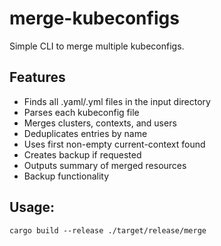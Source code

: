 # merge-kubeconfigs

Simple CLI to merge multiple kubeconfigs.

## Features

- Finds all .yaml/.yml files in the input directory
- Parses each kubeconfig file
- Merges clusters, contexts, and users
- Deduplicates entries by name
- Uses first non-empty current-context found
- Creates backup if requested
- Outputs summary of merged resources
- Backup functionality

## Usage:

```shell
cargo build --release ./target/release/merge
```
